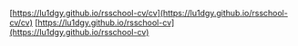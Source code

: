 [https://lu1dgy.github.io/rsschool-cv/cv](https://lu1dgy.github.io/rsschool-cv/cv)
[https://lu1dgy.github.io/rsschool-cv](https://lu1dgy.github.io/rsschool-cv)
